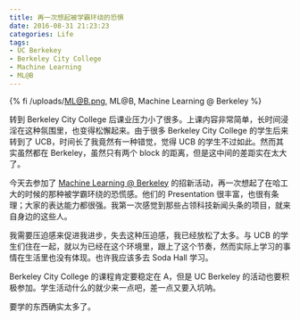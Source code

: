 ```yaml
---
title: 再一次想起被学霸环绕的恐惧
date: 2016-08-31 21:23:23
categories: Life
tags:
- UC Berkekey
- Berkeley City College
- Machine Learning
- ML@B
---
```


{% fi /uploads/ML@B.png, ML@B, Machine Learning @ Berkeley %}

转到 Berkeley City College 后课业压力小了很多。<!-- more -->上课内容非常简单，长时间浸淫在这种氛围里，也变得松懈起来。由于很多 Berkeley City College 的学生后来转到了 UCB，时间长了我竟然有一种错觉，觉得 UCB 的学生不过如此。然而其实虽然都在 Berkeley，虽然只有两个 block 的距离，但是这中间的差距实在太大了。

今天去参加了 [Machine Learning @ Berkeley](https://ml.berkeley.edu/) 的招新活动，再一次想起了在哈工大的时候的那种被学霸环绕的恐慌感。他们的 Presentation 很丰富，也很有条理；大家的表达能力都很强。我第一次感觉到那些占领科技新闻头条的项目，就来自身边的这些人。

我需要压迫感来促进我进步，失去这种压迫感，我已经放松了太多。与 UCB 的学生们住在一起，就以为已经在这个环境里，跟上了这个节奏，然而实际上学习的事情在生活里也没有体现。也许我应该多去 Soda Hall 学习。

Berkeley City College 的课程肯定要稳定在 A，但是 UC Berkeley 的活动也要积极参加。学生活动什么的就少来一点吧，差一点又要入坑呐。

要学的东西确实太多了。
